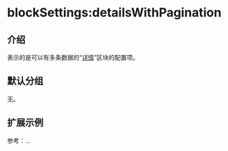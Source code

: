 # blockSettings:detailsWithPagination

## 介绍

表示的是可以有多条数据的“[详情](https://docs-cn.nocobase.com/handbook/ui/blocks/data-blocks/details)”区块的配置项。

## 默认分组

无。

## 扩展示例

参考：...
